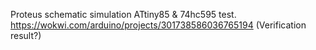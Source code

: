 Proteus schematic simulation ATtiny85 & 74hc595 test. 
https://wokwi.com/arduino/projects/301738586036765194 (Verification result?)
